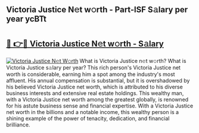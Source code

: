 ## Victoria Justice N𝚎t w𝚘rth - Part-lSF S𝚊lary per year ycBTt

# <h2><a href="http://gc3por.nevu.top/?p=Victoria+Justice">🔗 👉🔴 Victoria Justice N𝚎t w𝚘rth - S𝚊lary</a></h2>

[![Victoria Justice N𝚎t W𝚘rth](https://i.imgur.com/Oavwk0R.jpeg)](http://gc3por.nevu.top/?p=Victoria+Justice)
What is Victoria Justice n𝚎t w𝚘rth? What is Victoria Justice s𝚊lary per year?
This rich person's Victoria Justice net worth is considerable, earning him a spot among the industry's most affluent. His annual compensation is substantial, but it is overshadowed by his believed Victoria Justice net worth, which is attributed to his diverse business interests and extensive real estate holdings. This wealthy man, with a Victoria Justice net worth among the greatest globally, is renowned for his astute business sense and financial expertise. With a Victoria Justice net worth in the billions and a notable income, this wealthy person is a shining example of the power of tenacity, dedication, and financial brilliance.
